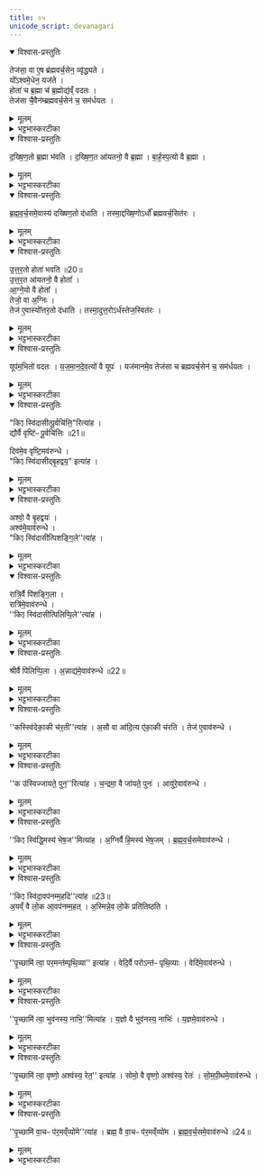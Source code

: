 ```yaml
---
title: ०५
unicode_script: devanagari
---
```



<details open><summary>विश्वास-प्रस्तुतिः</summary>

तेज॑सा॒ वा ए॒ष ब्र॑ह्मवर्च॒सेन॒ व्यृ॑द्ध्यते ।  
यो᳚ऽश्वमे॒धेन॒ यज॑ते ।  
होता॑ च ब्र॒ह्मा च॑ ब्र॒ह्मोद्य॑व्ँ वदतः ।  
तेज॑सा चै॒वैन॑म्ब्रह्मवर्च॒सेन॑ च॒ सम॑र्धयतः ।  
</details>

<details><summary>मूलम्</summary>

तेज॑सा॒ वा ए॒ष ब्र॑ह्मवर्च॒सेन॒ व्यृ॑द्ध्यते ।  
यो᳚ऽश्वमे॒धेन॒ यज॑ते ।  
होता॑ च ब्र॒ह्मा च॑ ब्र॒ह्मोद्य॑व्ँ वदतः ।  
तेज॑सा चै॒वैन॑म्ब्रह्मवर्च॒सेन॑ च॒ सम॑र्धयतः ।  
</details>

<details><summary>भट्टभास्करटीका</summary>

1तेजसा वा इत्यादि ॥ भीष्मस्वभावत्वात् । ब्रह्मोद्यमिति । ब्रह्मणो वादो ब्रह्मोद्यं प्रश्नप्रतिज्ञारूपेण वेदार्थाध्यवसायः । 'वदस्सुपि क्यप् च' इति क्यप् । तत्राश्वमेधस्य प्राशस्त्यसमर्थतया यजमानस्य तेजोब्रह्मवर्चसयोः समृद्धिं कुरुतो ब्रह्मोद्यं वदन्तौ होतृब्रह्माणौ ॥
</details>

<details open><summary>विश्वास-प्रस्तुतिः</summary>

द॒ख्षि॒ण॒तो ब्र॒ह्मा भ॑वति ।
द॒ख्षि॒ण॒त आ॑यतनो॒ वै ब्र॒ह्मा ।
बा॒र्ह॒स्प॒त्यो वै ब्र॒ह्मा ।
</details>

<details><summary>मूलम्</summary>

द॒ख्षि॒ण॒तो ब्र॒ह्मा भ॑वति ।
द॒ख्षि॒ण॒त आ॑यतनो॒ वै ब्र॒ह्मा ।
बा॒र्ह॒स्प॒त्यो वै ब्र॒ह्मा ।
</details>

<details><summary>भट्टभास्करटीका</summary>

2दक्षिणत इत्यादि ॥ वक्ष्यति 'यूपमभितो वदतः' इति । तत्राग्निष्ठस्य यूपस्य दक्षिणतो ब्रह्मा आसीनो वदति । उत्तरत आसीनो होता वदति । वेद्या दक्षिणतः ब्रह्मणस्स्थानं, उत्तरतो होतुः ।  
</details>

<details open><summary>विश्वास-प्रस्तुतिः</summary>

ब्र॒ह्म॒व॒र्च॒समे॒वास्य॑ दख्षिण॒तो द॑धाति ।
तस्मा॒द्दख्षि॒णोऽर्धो᳚ ब्रह्मवर्च॒सित॑रः ।
</details>

<details><summary>मूलम्</summary>

ब्र॒ह्म॒व॒र्च॒समे॒वास्य॑ दख्षिण॒तो द॑धाति ।
तस्मा॒द्दख्षि॒णोऽर्धो᳚ ब्रह्मवर्च॒सित॑रः ।
</details>

<details><summary>भट्टभास्करटीका</summary>

बृहस्पतिप्रधानत्वात्तद्वत् ब्रह्मा ब्रह्मवर्चसी, अग्निप्रधानत्वात् अग्निवद्धोता तेजस्वी, तस्मात् दक्षिणतो वदन् ब्रह्मा यजमानस्य दक्षिणभागे ब्रह्मवर्चसं दधाति ।
</details>

<details open><summary>विश्वास-प्रस्तुतिः</summary>

उ॒त्त॒र॒तो होता॑ भवति ॥20॥  
उ॒त्त॒र॒त आ॑यतनो॒ वै होता᳚ ।  
आ॒ग्ने॒यो वै होता᳚ ।  
तेजो॒ वा अ॒ग्निः ।   
तेज॑ ए॒वास्यो᳚त्तर॒तो द॑धाति ।
तस्मा॒दुत्त॒रोऽर्ध॑स्तेज॒स्वित॑रः ।
</details>

<details><summary>मूलम्</summary>

उ॒त्त॒र॒तो होता॑ भवति ॥20॥  
उ॒त्त॒र॒त आ॑यतनो॒ वै होता᳚ ।  
आ॒ग्ने॒यो वै होता᳚ ।  
तेजो॒ वा अ॒ग्निः ।   
तेज॑ ए॒वास्यो᳚त्तर॒तो द॑धाति ।
तस्मा॒दुत्त॒रोऽर्ध॑स्तेज॒स्वित॑रः ।
</details>

<details><summary>भट्टभास्करटीका</summary>

उत्तरतो वदन् होता उत्तरभागे तेजो दधाति । तस्मात् दक्षिणोऽर्ध इतरस्मात् ब्रह्मवर्चसितरः उत्तरश्चेतरस्मात् तेजस्वितरः शक्तिमत्तरः ॥
</details>

<details open><summary>विश्वास-प्रस्तुतिः</summary>

यूप॑म॒भितो॑ वदतः ।
य॒ज॒मा॒न॒दे॒व॒त्यो॑ वै यूपः॑ ।
यज॑मानमे॒व तेज॑सा च ब्रह्मवर्च॒सेन॑ च॒ सम॑र्धयतः ।
</details>

<details><summary>मूलम्</summary>

यूप॑म॒भितो॑ वदतः ।
य॒ज॒मा॒न॒दे॒व॒त्यो॑ वै यूपः॑ ।
यज॑मानमे॒व तेज॑सा च ब्रह्मवर्च॒सेन॑ च॒ सम॑र्धयतः ।
</details>

<details><summary>भट्टभास्करटीका</summary>

3यूपमित्यादि ॥ 'अभितः परितः' इति द्वितीया । 'पर्यभिभ्यां च' इति तसिल् । यजमानदेवत्य इति । यजमानप्रधान इत्यर्थः ॥
</details>

<details open><summary>विश्वास-प्रस्तुतिः</summary>

"किꣵ स्वि॑दासीत्पू॒र्वचि॑त्ति॒"रित्या॑ह ।  
द्यौर्वै वृष्टि॑ᳶ पू॒र्वचि॑त्तिः ॥21॥  

दिव॑मे॒व वृष्टि॒मव॑रुन्धे ।   
"किꣵ स्वि॑दासीद्बृ॒हद्वय॒" इत्या॑ह ।  
</details>

<details><summary>मूलम्</summary>

"किꣵ स्वि॑दासीत्पू॒र्वचि॑त्ति॒"रित्या॑ह ।  
द्यौर्वै वृष्टि॑ᳶ पू॒र्वचि॑त्तिः ॥21॥  

दिव॑मे॒व वृष्टि॒मव॑रुन्धे ।   
"किꣵ स्वि॑दासीद्बृ॒हद्वय॒" इत्या॑ह ।  
</details>

<details><summary>भट्टभास्करटीका</summary>

4किंस्विदित्यादि ॥

होतुः प्रश्नाः ब्रह्मणस्स्युः प्रतिज्ञाः  
प्रत्युक्तेषु ब्रह्मणा तेषु सम्यक् ।  
तत्रासीना ये सदस्या यशस्ते  
हृष्टाः सद्यो ब्रह्मणः ख्यापयन्ति ॥   

द्यौर्वा इत्यादिभिर्विशिष्टफललाभार्थतया  तत्तत्फलसाधनत्वं प्रश्नानां दर्शयति ।  वृष्टिहेतुर्द्यौः पूर्वचित्तिः प्रथमं चिन्त्यते ।  
बुद्ध्यते सर्वैः स्थितिहेतुत्वात् प्रजानाम् ।   
तस्मादाभ्यां प्रश्नप्रतिवचनाभ्यां वृष्टिलाभः ॥
</details>

<details open><summary>विश्वास-प्रस्तुतिः</summary>

अश्वो॒ वै बृ॒हद्वयः॑ ।  
अश्व॑मे॒वाव॑रुन्धे ।   
"किꣵ स्वि॑दासीत्पिशङ्गि॒ले''त्या॑ह ।
</details>

<details><summary>मूलम्</summary>

अश्वो॒ वै बृ॒हद्वयः॑ ।  
अश्व॑मे॒वाव॑रुन्धे ।   
"किꣵ स्वि॑दासीत्पिशङ्गि॒ले''त्या॑ह ।
</details>

<details><summary>भट्टभास्करटीका</summary>

5अश्वो वा इति ॥ अश्वो बृहदन्नं देवानामप्यदनीयत्वात् । तस्मात् वृष्ट्या अश्वादिसमृद्धान्नलाभः ॥
</details>

<details open><summary>विश्वास-प्रस्तुतिः</summary>

रात्रि॒र्वै पि॑शङ्गि॒ला ।  
रात्रि॑मे॒वाव॑रुन्धे ।  
''किꣵ स्वि॑दासीत्पिलिप्पि॒ले''त्या॑ह ।
</details>

<details><summary>मूलम्</summary>

रात्रि॒र्वै पि॑शङ्गि॒ला ।  
रात्रि॑मे॒वाव॑रुन्धे ।  
''किꣵ स्वि॑दासीत्पिलिप्पि॒ले''त्या॑ह ।
</details>

<details><summary>भट्टभास्करटीका</summary>

6रात्रिर्वा इति ॥ पिश अवयवे, तमसा रूपाणि गिलति छादयतीति पिशङ्गिला । पृषोदरादिः । तस्मात् प्रभूतान्नो रात्रिमपि विधेयीकरोति ॥
</details>

<details open><summary>विश्वास-प्रस्तुतिः</summary>

श्रीर्वै पि॑लिप्पि॒ला ।
अ॒न्नाद्य॑मे॒वाव॑रुन्धे ॥22॥
</details>

<details><summary>मूलम्</summary>

श्रीर्वै पि॑लिप्पि॒ला ।
अ॒न्नाद्य॑मे॒वाव॑रुन्धे ॥22॥
</details>

<details><summary>भट्टभास्करटीका</summary>

7श्रीर्वा इति ॥ भृशं प्रजानां प्रीणयित्री पिलिप्पिला प्रीणातेर्यङ् लुकि अभ्यासस्य लिगागमो वर्णविकारोपजनश्छान्दसः । तस्मात् विधेयीकृताहोरात्रत्वात् महतोऽन्नादनसामर्थ्यस्य लाभः ॥
</details>

<details open><summary>विश्वास-प्रस्तुतिः</summary>

''कस्स्वि॑देका॒की च॑र॒ती''त्या॑ह ।
अ॒सौ वा आ॑दि॒त्य ए॑का॒की च॑रति ।
तेज॑ ए॒वाव॑रुन्धे ।
</details>

<details><summary>मूलम्</summary>

''कस्स्वि॑देका॒की च॑र॒ती''त्या॑ह ।
अ॒सौ वा आ॑दि॒त्य ए॑का॒की च॑रति ।
तेज॑ ए॒वाव॑रुन्धे ।
</details>

<details><summary>भट्टभास्करटीका</summary>

8असौ वा इति ॥ आदित्यस्सर्वदा एकाकी चरति सेनान्यादीनामनुपलम्भात् तस्मात् आदित्यवत्तेजस्वी भवति ॥
</details>

<details open><summary>विश्वास-प्रस्तुतिः</summary>

''क उ॑स्विज्जायते॒ पुन॒''रित्या॑ह ।
च॒न्द्रमा॒ वै जा॑यते॒ पुनः॑ ।
आयु॑रे॒वाव॑रुन्धे ।
</details>

<details><summary>मूलम्</summary>

''क उ॑स्विज्जायते॒ पुन॒''रित्या॑ह ।
च॒न्द्रमा॒ वै जा॑यते॒ पुनः॑ ।
आयु॑रे॒वाव॑रुन्धे ।
</details>

<details><summary>भट्टभास्करटीका</summary>

9चन्द्रमा वा इति ॥ पुनःपुनर्जायते चन्द्रमाश्शुक्लादौ, तस्मात् तेजस्वी भूत्वा आयुष्मांश्च भवति ॥
</details>

<details open><summary>विश्वास-प्रस्तुतिः</summary>

''किꣵ स्वि॑द्धि॒मस्य॑ भेष॒ज''मित्या॑ह ।
अ॒ग्निर्वै हि॒मस्य॑ भेष॒जम् ।
ब्र॒ह्म॒व॒र्च॒समेवाव॑रुन्धे ।
</details>

<details><summary>मूलम्</summary>

''किꣵ स्वि॑द्धि॒मस्य॑ भेष॒ज''मित्या॑ह ।
अ॒ग्निर्वै हि॒मस्य॑ भेष॒जम् ।
ब्र॒ह्म॒व॒र्च॒समेवाव॑रुन्धे ।
</details>

<details><summary>भट्टभास्करटीका</summary>

10अग्निर्वा इत्यादि ॥ आग्नेयत्वाद्ब्राह्मणस्य ब्रह्मवर्चसत्वलाभः ॥
</details>

<details open><summary>विश्वास-प्रस्तुतिः</summary>

''किꣵ स्वि॑दा॒वप॑नम्म॒हदि''त्या॑ह ॥23॥  
अ॒यव्ँ वै लो॒क आ॒वप॑नम्म॒हत् ।
अ॒स्मिन्ने॒व लो॒के प्रति॑तिष्ठति ।
</details>

<details><summary>मूलम्</summary>

''किꣵ स्वि॑दा॒वप॑नम्म॒हदि''त्या॑ह ॥23॥  
अ॒यव्ँ वै लो॒क आ॒वप॑नम्म॒हत् ।
अ॒स्मिन्ने॒व लो॒के प्रति॑तिष्ठति ।
</details>

<details><summary>भट्टभास्करटीका</summary>

11अयं वा इति ॥ ओप्यते सर्वमस्मिन्निति सर्वाश्चर्याधारोऽयं लोकः तेनात्र प्रतिष्ठितो भवति ॥
</details>

<details open><summary>विश्वास-प्रस्तुतिः</summary>

''पृ॒च्छामि॑ त्वा॒ पर॒मन्त॑म्पृथि॒व्या'' इत्या॑ह ।
वेदि॒र्वै परोऽन्त॑ᳶ पृथि॒व्याः ।
वेदि॑मे॒वाव॑रुन्धे ।
</details>

<details><summary>मूलम्</summary>

''पृ॒च्छामि॑ त्वा॒ पर॒मन्त॑म्पृथि॒व्या'' इत्या॑ह ।
वेदि॒र्वै परोऽन्त॑ᳶ पृथि॒व्याः ।
वेदि॑मे॒वाव॑रुन्धे ।
</details>

<details><summary>भट्टभास्करटीका</summary>

12वेदिर्वा इति ॥ 'सा वा इयं सर्वैव वेदिः' इति पृथिव्याः प्रकृष्टं स्थानं वेदिका तस्मात् पृथिव्यां प्रतिष्ठाय वेदिमन्ति कर्माण्यवरुन्धे ॥
</details>

<details open><summary>विश्वास-प्रस्तुतिः</summary>

''पृ॒च्छामि॑ त्वा॒ भुव॑नस्य॒ नाभि॒''मित्या॑ह ।
य॒ज्ञो वै भुव॑नस्य॒ नाभिः॑ ।
य॒ज्ञमे॒वाव॑रुन्धे ।
</details>

<details><summary>मूलम्</summary>

''पृ॒च्छामि॑ त्वा॒ भुव॑नस्य॒ नाभि॒''मित्या॑ह ।
य॒ज्ञो वै भुव॑नस्य॒ नाभिः॑ ।
य॒ज्ञमे॒वाव॑रुन्धे ।
</details>

<details><summary>भट्टभास्करटीका</summary>

13यज्ञो वा इति ॥ यज्ञेन यज्ञफलेन सर्वं भूतजातं नह्यते बध्यते, तस्मात् यज्ञफलान्यवरुन्धे ॥
</details>

<details open><summary>विश्वास-प्रस्तुतिः</summary>

''पृ॒च्छामि॑ त्वा॒ वृष्णो॒ अश्व॑स्य॒ रेत॒'' इत्या॑ह ।
सोमो॒ वै वृष्णो॒ अश्व॑स्य॒ रेतः॑ ।
सो॒म॒पी॒थमे॒वाव॑रुन्धे ।
</details>

<details><summary>मूलम्</summary>

''पृ॒च्छामि॑ त्वा॒ वृष्णो॒ अश्व॑स्य॒ रेत॒'' इत्या॑ह ।
सोमो॒ वै वृष्णो॒ अश्व॑स्य॒ रेतः॑ ।
सो॒म॒पी॒थमे॒वाव॑रुन्धे ।
</details>

<details><summary>भट्टभास्करटीका</summary>

14सोमो वा इति ॥ वृषा सेक्ता अश्वो व्यापक आत्मा तस्य रेतस्स्थानीयस्सोमः सारत्वात् विश्वोत्पत्तिहेतुत्वाच्च । तस्मात् सोमयागानामाहर्ता भवति ॥
</details>

<details open><summary>विश्वास-प्रस्तुतिः</summary>

''पृ॒च्छामि॑ वा॒चᳶ प॑र॒मव्ँव्यो॑मे''त्या॑ह ।
ब्रह्म॒ वै वा॒चᳶ प॑र॒मव्ँव्यो॑म ।
ब्र॒ह्म॒व॒र्च॒समे॒वाव॑रुन्धे ॥24॥  
</details>

<details><summary>मूलम्</summary>

''पृ॒च्छामि॑ वा॒चᳶ प॑र॒मव्ँव्यो॑मे''त्या॑ह ।
ब्रह्म॒ वै वा॒चᳶ प॑र॒मव्ँव्यो॑म ।
ब्र॒ह्म॒व॒र्च॒समे॒वाव॑रुन्धे ॥24॥  
</details>

<details><summary>भट्टभास्करटीका</summary>

15ब्रह्म वा इति ॥ वाचः परमं रक्षणस्थानं ब्रह्म वेदः तस्मात् ब्रह्मवर्चसलाभः ब्रह्महेतुकत्वात्तस्य । एवं गूढाभिप्रायेण होत्रा अश्वमेधप्रभावाविष्करणाय कृतान् प्रश्नान् तत्तदभिप्रायविशेषवेदी ब्रह्मा सदस्यानुमानं फलिताश्वमेधप्रभावं च यथायथा प्रतिक्षेप्तुमर्हति तथा ब्राह्माणेनैवेत्थं प्रदर्शितमिति बोद्धव्यम् ॥

इति तैत्तिरीये ब्राह्मणे तृतीये नवमे पञ्चमोऽनुवाकः ॥  

</details>

